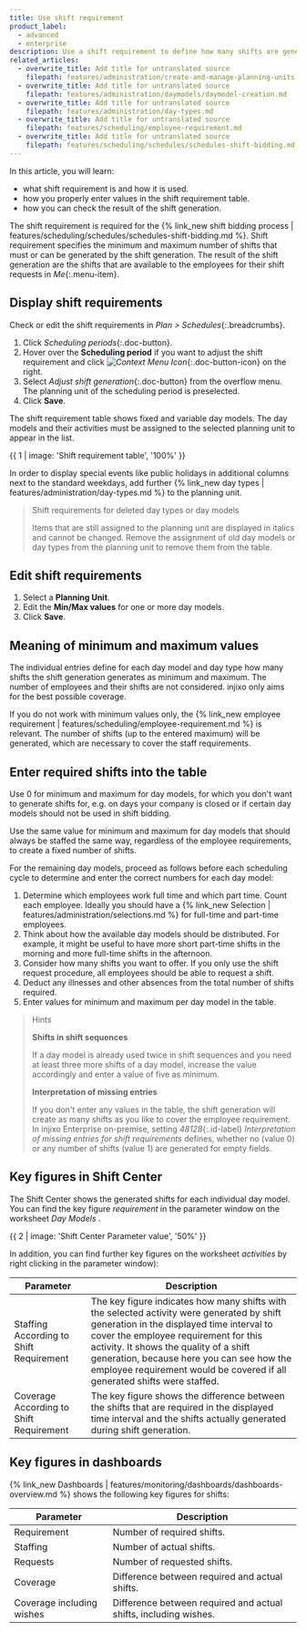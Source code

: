 ```yaml
---
title: Use shift requirement
product_label:
  - advanced
  - enterprise
description: Use a shift requirement to define how many shifts are generated for shift bidding.
related_articles:
  - overwrite_title: Add title for untranslated source
    filepath: features/administration/create-and-manage-planning-units.md
  - overwrite_title: Add title for untranslated source
    filepath: features/administration/daymodels/daymodel-creation.md
  - overwrite_title: Add title for untranslated source
    filepath: features/administration/day-types.md
  - overwrite_title: Add title for untranslated source
    filepath: features/scheduling/employee-requirement.md
  - overwrite_title: Add title for untranslated source
    filepath: features/scheduling/schedules/schedules-shift-bidding.md
---
```


In this article, you will learn:

- what shift requirement is and how it is used.
- how you properly enter values in the shift requirement table.
- how you can check the result of the shift generation.

The shift requirement is required for the {% link_new shift bidding process | features/scheduling/schedules/schedules-shift-bidding.md %}. Shift requirement specifies the minimum and maximum number of shifts that must or can be generated by the shift generation. The result of the shift generation are the shifts that are available to the employees for their shift requests in _Me_{:.menu-item}.

## Display shift requirements

Check or edit the shift requirements in _Plan > Schedules_{:.breadcrumbs}.

1. Click _Scheduling periods_{:.doc-button}.
2. Hover over the **Scheduling period** if you want to adjust the shift requirement and click _![Context Menu Icon](/assets/img/common/injixo-ui/context-menu.svg)_{:.doc-button-icon} on the right.
3. Select _Adjust shift generation_{:.doc-button} from the overflow menu. The planning unit of the scheduling period is preselected.
4. Click **Save**.

The shift requirement table shows fixed and variable day models. The day models and their activities must be assigned to the selected planning unit to appear in the list.

{{ 1 | image: 'Shift requirement table', '100%' }}

In order to display special events like public holidays in additional columns next to the standard weekdays, add further {% link_new day types | features/administration/day-types.md %} to the planning unit.

> Shift requirements for deleted day types or day models
>
> Items that are still assigned to the planning unit are displayed in italics and cannot be changed. Remove the assignment of old day models or day types from the planning unit to remove them from the table.

## Edit shift requirements

1. Select a **Planning Unit**.
2. Edit the **Min/Max values** for one or more day models.
3. Click **Save**.

## Meaning of minimum and maximum values

The individual entries define for each day model and day type how many shifts the shift generation generates as minimum and maximum. The number of employees and their shifts are not considered. injixo only aims for the best possible coverage.

If you do not work with minimum values only, the {% link_new employee requirement | features/scheduling/employee-requirement.md %} is relevant. The number of shifts (up to the entered maximum) will be generated, which are necessary to cover the staff requirements.

## Enter required shifts into the table

Use 0 for minimum and maximum for day models, for which you don't want to generate shifts for, e.g. on days your company is closed or if certain day models should not be used in shift bidding.

Use the same value for minimum and maximum for day models that should always be staffed the same way, regardless of the employee requirements, to create a fixed number of shifts.

For the remaining day models, proceed as follows before each scheduling cycle to determine and enter the correct numbers for each day model:

1. Determine which employees work full time and which part time. Count each employee. Ideally you should have a {% link_new Selection | features/administration/selections.md %} for full-time and part-time employees.
2. Think about how the available day models should be distributed. For example, it might be useful to have more short part-time shifts in the morning and more full-time shifts in the afternoon.
3. Consider how many shifts you want to offer. If you only use the shift request procedure, all employees should be able to request a shift.
4. Deduct any illnesses and other absences from the total number of shifts required.
5. Enter values for minimum and maximum per day model in the table.

> Hints
>
> **Shifts in shift sequences**
>
> If a day model is already used twice in shift sequences and you need at least three more shifts of a day model, increase the value accordingly and enter a value of five as minimum.
>
> **Interpretation of missing entries**
>
> If you don't enter any values in the table, the shift generation will create as many shifts as you like to cover the employee requirement. In injixo Enterprise on-premise, setting _48128_{:.id-label} _Interpretation of missing entries for shift requirements_ defines, whether no (value 0) or any number of shifts (value 1) are generated for empty fields.

## Key figures in Shift Center

The Shift Center shows the generated shifts for each individual day model. You can find the key figure _requirement_ in the parameter window on the worksheet _Day Models_ .

<!-- no image but link in DE -->

{{ 2 | image: 'Shift Center Parameter value', '50%' }}

In addition, you can find further key figures on the worksheet _activities_ by right clicking in the parameter window):

| Parameter                               | Description                                                                                                                                                                                                                                                                                                                                         |
| --------------------------------------- | --------------------------------------------------------------------------------------------------------------------------------------------------------------------------------------------------------------------------------------------------------------------------------------------------------------------------------------------------- |
| Staffing According to Shift Requirement | The key figure indicates how many shifts with the selected activity were generated by shift generation in the displayed time interval to cover the employee requirement for this activity. It shows the quality of a shift generation, because here you can see how the employee requirement would be covered if all generated shifts were staffed. |
| Coverage According to Shift Requirement | The key figure shows the difference between the shifts that are required in the displayed time interval and the shifts actually generated during shift generation.                                                                                                                                                                                  |

## Key figures in dashboards

{% link_new Dashboards | features/monitoring/dashboards/dashboards-overview.md %} shows the following key figures for shifts:

| Parameter                 | Description                                                      |
| ------------------------- | ---------------------------------------------------------------- |
| Requirement               | Number of required shifts.                                       |
| Staffing                  | Number of actual shifts.                                         |
| Requests                  | Number of requested shifts.                                      |
| Coverage                  | Difference between required and actual shifts.                   |
| Coverage including wishes | Difference between required and actual shifts, including wishes. |
